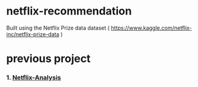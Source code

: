 # netflix-recommendation
Built using the Netflix Prize data dataset ( https://www.kaggle.com/netflix-inc/netflix-prize-data )

# previous project
### 1. [Netflix-Analysis]

[Netflix-Analysis]: https://github.com/Ragnarstefanss/Netflix-Analysis
